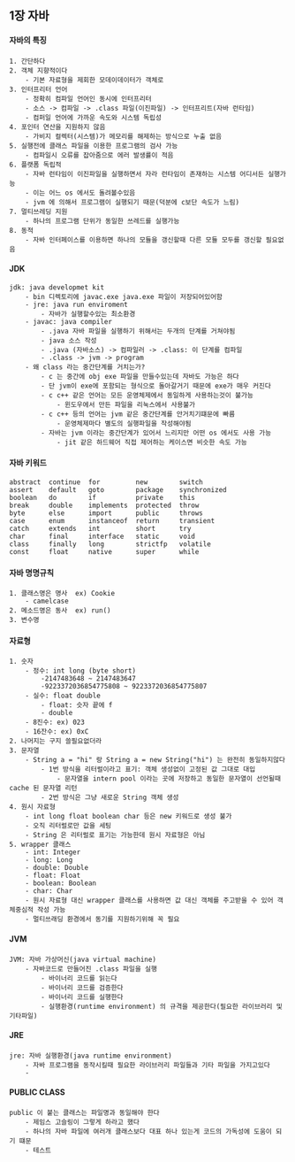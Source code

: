 ## 1장 자바
#### 자바의 특징
    1. 간단하다
    2. 객체 지향적이다
        - 기본 자료형을 제회한 모데이데이터가 객체로
    3. 인터프리터 언어
        - 정확히 컴파일 언어인 동시에 인터프리터
        - 소스 -> 컴파일 -> .class 파일(이진파일) -> 인터프리트(자바 런타임)
        - 컴퍼일 언어에 가까운 속도와 시스템 독립성
    4. 포인터 연산을 지원하지 않음
        - 가비지 컬렉터(시스템)가 메모리를 해제하는 방식으로 누출 없음
    5. 실행전에 클래스 파일을 이용한 프로그램의 검사 가능
        - 컴파일시 오류를 잡아줌으로 에러 발생률이 적음
    6. 플랫폼 독립적
        - 자바 런타임이 이진파일을 실행하면서 자라 런타임이 존재하는 시스템 어디서든 실행가능
        - 이는 어느 os 에서도 돌려볼수있음
        - jvm 에 의해서 프로그램이 실행되기 때문(덕분에 c보단 속도가 느림)
    7. 멀티쓰레딩 지원
        - 하나의 프로그램 단위가 동일한 쓰레드를 실행가능
    8. 동적
        - 자바 인터페이스를 이용하면 하나의 모듈을 갱신할때 다른 모듈 모두를 갱신할 필요없음
        
#### JDK
    jdk: java developmet kit
        - bin 디렉토리에 javac.exe java.exe 파일이 저장되어있어함
        - jre: java run enviroment
            - 자바가 실행할수있는 최소환경
        - javac: java compiler
            - .java 자바 파일을 실행하기 위해서는 두개의 단계를 거쳐야됨
            - java 소스 작성
            - .java (자바소스) -> 컴파일러 -> .class: 이 단계를 컴파일
            - .class -> jvm -> program
        - 왜 class 라는 중간단계를 거치는가?
            - c 는 중간에 obj exe 파일을 만들수있는데 자바도 가능은 하다
            - 단 jvm이 exe에 포함되는 형식으로 돌아갈거기 때문에 exe가 매우 커진다
            - c c++ 같은 언어는 모든 운영체제에서 동일하게 사용하는것이 불가능
                - 윈도우에서 만든 파일을 리눅스에서 사용불가
            - c c++ 등의 언어는 jvm 같은 중간단계를 안거치기떄문에 빠름
                - 운영체제마다 별도의 실행파일을 작성해야됨
            - 자바는 jvm 이라는 중간단계가 있어서 느리지만 어떤 os 에서도 사용 가능
                - jit 같은 하드웨어 직접 제어하는 케이스면 비슷한 속도 가능


#### 자바 키워드
    abstract  continue  for         new        switch
    assert    default   goto        package    synchronized
    boolean   do        if          private    this
    break     double    implements  protected  throw
    byte      else      import      public     throws
    case      enum      instanceof  return     transient
    catch     extends   int         short      try
    char      final     interface   static     void
    class     finally   long        strictfp   volatile
    const     float     native      super      while


#### 자바 명명규칙
    1. 클래스명은 명사  ex) Cookie
        - camelcase
    2. 메소드명은 동사  ex) run()
    3. 변수명


#### 자료형
    1. 숫자
        - 정수: int long (byte short)
            -2147483648 ~ 2147483647
            -9223372036854775808 ~ 9223372036854775807
        - 실수: float double
            - float: 슷자 끝에 f
            - double
        - 8진수: ex) 023
        - 16잔수: ex) 0xC
    2. 나머지는 구지 쓸필요없더라
    3. 문자열
        - String a = "hi" 랑 String a = new String("hi") 는 완전히 동일하지않다
            - 1번 방식을 리터럴이라고 표기: 객체 생성없이 고정된 값 그대로 대입
                - 문자열을 intern pool 이라는 곳에 저장하고 동일한 문자열이 선언될때 cache 된 문자열 리턴
            - 2번 방식은 그냥 새로운 String 객체 생성
    4. 원시 자료형
        - int long float boolean char 등은 new 키워드로 생성 불가
        - 오직 리터럴로만 값을 세팅
        - String 은 리터럴로 표기는 가능한데 원시 자료형은 아님
    5. wrapper 클래스
        - int: Integer
        - long: Long
        - double: Double
        - float: Float
        - boolean: Boolean
        - char: Char
        - 원시 자료형 대신 wrapper 클래스를 사용하면 값 대신 객체를 주고받을 수 있어 객체중심적 작성 가능
        - 멀티쓰래딩 환경에서 동기를 지원하기위해 꼭 필요


#### JVM
    JVM: 자바 가상머신(java virtual machine)
        - 자바코드로 만들어진 .class 파일을 실행
            - 바이너리 코드를 읽는다
            - 바이너리 코드를 검증한다
            - 바이너리 코드를 실행한다
            - 실행환경(runtime environment) 의 규격을 제공한다(필요한 라이브러리 및 기타파일)

#### JRE
    jre: 자바 실행환경(java runtime environment)
        - 자바 프로그램을 동작시킬때 필요한 라이브러리 파일들과 기타 파일을 가지고있다
        - 


#### PUBLIC CLASS
    public 이 붙는 클래스는 파일명과 동일해야 한다
        - 제임스 고슬링이 그렇게 하라고 했다
        - 하나의 자바 파일에 여러개 클래스보다 대표 하나 있는게 코드의 가독성에 도움이 되기 떄문
        - 테스트









